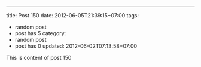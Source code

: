 ---
title: Post 150
date: 2012-06-05T21:39:15+07:00
tags:
  - random post
  - post has 5
category:
  - random post
  - post has 0
updated: 2012-06-02T07:13:58+07:00

This is content of post 150